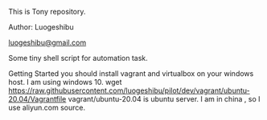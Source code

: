 This is Tony repository.

Author: Luogeshibu

luogeshibu@gmail.com

Some tiny shell script for automation task.

Getting Started
you should install vagrant and virtualbox on your windows host. I am using windows 10.
wget https://raw.githubusercontent.com/luogeshibu/pilot/dev/vagrant/ubuntu-20.04/Vagrantfile
vagrant/ubuntu-20.04 is ubuntu server. I am in china , so I use aliyun.com source.
